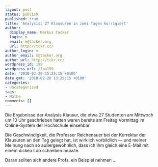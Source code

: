 ```yaml
---
layout: post
status: publish
published: true
title: 'Analysis: 27 Klausuren in zwei Tagen korrigiert'
author:
  display_name: Markus Tacker
  login: m
  email: m@tacker.org
  url: http://tckr.cc/
author_login: m
author_email: m@tacker.org
author_url: http://tckr.cc/
wordpress_id: 199
wordpress_url: /?p=199
date: '2010-02-20 15:25:15 +0100'
date_gmt: '2010-02-20 13:25:15 +0100'
categories:
- Uncategorized
tags:
- Mathe
comments: []
---
```

<p>Die Ergebnisse der Analysis Klausur, die etwa 27 Studenten am Mittwoch um 10 Uhr geschrieben hatten waren bereits am Freitag Vormittag im Online-System der Hochschule einsehbar. </p>
<p>Die Geschwindigkeit, die Professor Reichenauer bei der Korrektur der Klausuren an den Tag gelegt hat, ist wirklich vorbildlich &mdash; und meiner Meinung nach so außergewöhnlich, dass ich ihm gleich eine E-Mail mit einem dicken Lob schreiben musste. </p>
<p>Daran sollten sich andere Profs. ein Beispiel nehmen ...</p>
